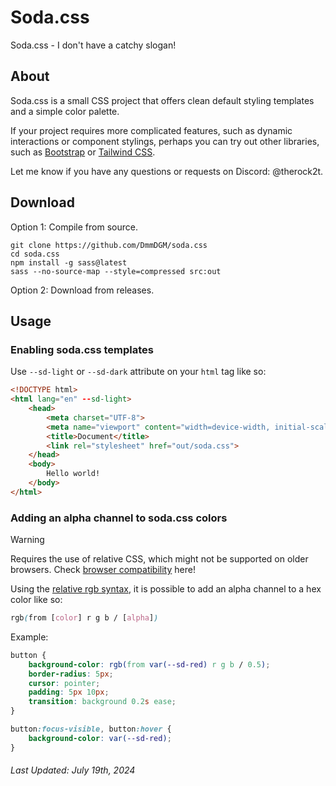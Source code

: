 # Soda.css

Soda.css - I don't have a catchy slogan!

## About

Soda.css is a small CSS project that offers clean default styling templates and a simple color palette.

If your project requires more complicated features, such as dynamic interactions or component stylings, perhaps you can try out other libraries, such as [Bootstrap](https://getbootstrap.com/) or [Tailwind CSS](https://tailwindcss.com/).

Let me know if you have any questions or requests on Discord: @therock2t.

## Download

Option 1: Compile from source.

```shell
git clone https://github.com/DmmDGM/soda.css
cd soda.css
npm install -g sass@latest
sass --no-source-map --style=compressed src:out
```

Option 2: Download from releases.

## Usage

### Enabling soda.css templates

Use `--sd-light` or `--sd-dark` attribute on your `html` tag like so:

```html
<!DOCTYPE html>
<html lang="en" --sd-light>
	<head>
		<meta charset="UTF-8">
		<meta name="viewport" content="width=device-width, initial-scale=1.0">
		<title>Document</title>
		<link rel="stylesheet" href="out/soda.css">
	</head>
	<body>
		Hello world!
	</body>
</html>
```

### Adding an alpha channel to soda.css colors

> [!WARNING]
> Requires the use of relative CSS, which might not be supported on older browsers.
> Check [browser compatibility](https://developer.mozilla.org/en-US/docs/Web/CSS/color_value/rgb#browser_compatibility) here!

Using the [relative rgb syntax](https://developer.mozilla.org/en-US/docs/Web/CSS/color_value/rgb#relative_value_syntax), it is possible to add an alpha channel to a hex color like so:

```css
rgb(from [color] r g b / [alpha])
```

Example:

```css
button {
	background-color: rgb(from var(--sd-red) r g b / 0.5);
	border-radius: 5px;
	cursor: pointer;
	padding: 5px 10px;
	transition: background 0.2s ease;
}

button:focus-visible, button:hover {
	background-color: var(--sd-red);
}
```

###### Last Updated: July 19th, 2024